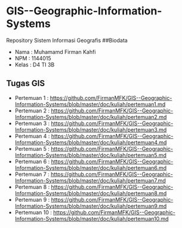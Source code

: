 # GIS--Geographic-Information-Systems
Repository Sistem Informasi Geografis
##Biodata
* Nama : Muhamamd Firman Kahfi
* NPM : 1144015
* Kelas : D4 TI 3B


## Tugas GIS
* Pertemuan 1 : https://github.com/FirmanMFK/GIS--Geographic-Information-Systems/blob/master/doc/kuliah/pertemuan1.md
* Pertemuan 2 : https://github.com/FirmanMFK/GIS--Geographic-Information-Systems/blob/master/doc/kuliah/pertemuan2.md 
* Pertemuan 3 : https://github.com/FirmanMFK/GIS--Geographic-Information-Systems/blob/master/doc/kuliah/pertemuan3.md
* Pertemuan 4 : https://github.com/FirmanMFK/GIS--Geographic-Information-Systems/blob/master/doc/kuliah/pertemuan4.md 
* Pertemuan 5 : https://github.com/FirmanMFK/GIS--Geographic-Information-Systems/blob/master/doc/kuliah/pertemuan5.md
* Pertemuan 6 : https://github.com/FirmanMFK/GIS--Geographic-Information-Systems/blob/master/doc/kuliah/pertemuan6.md
* Pertemuan 7 : https://github.com/FirmanMFK/GIS--Geographic-Information-Systems/blob/master/doc/kuliah/pertemuan7.md
* Pertemuan 8 : https://github.com/FirmanMFK/GIS--Geographic-Information-Systems/blob/master/doc/kuliah/pertemuan8.md
* Pertemuan 9 : https://github.com/FirmanMFK/GIS--Geographic-Information-Systems/blob/master/doc/kuliah/pertemuan9.md
* Pertemuan 10 : https://github.com/FirmanMFK/GIS--Geographic-Information-Systems/blob/master/doc/kuliah/pertemuan10.md